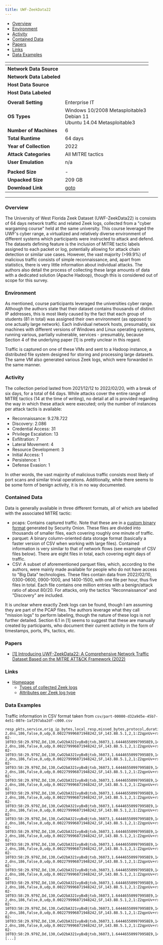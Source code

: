 ```yaml
---
title: UWF-ZeekData22
---
```


- [Overview](#overview)
- [Environment](#environment)
- [Activity](#activity)
- [Contained Data](#contained-data)
- [Papers](#papers)
- [Links](#links)
- [Data Examples](#data-examples)

| <!-- -->                 | <!-- -->                                                                       |
|--------------------------|--------------------------------------------------------------------------------|
| **Network Data Source**  |                                                                                |
| **Network Data Labeled** |                                                                                |
| **Host Data Source**     |                                                                                |
| **Host Data Labeled**    |                                                                                |
|                          |                                                                                |
| **Overall Setting**      | Enterprise IT                                                                  |
| **OS Types**             | Windows 10/2008 Metasploitable3<br/>Debian 11<br/>Ubuntu 14.04 Metasploitable3 |
| **Number of Machines**   | 6                                                                              |
| **Total Runtime**        | 64 days                                                                        |
| **Year of Collection**   | 2022                                                                           |
| **Attack Categories**    | All MITRE tactics                                                              |
| **User Emulation**       | n/a                                                                            |
|                          |                                                                                |
| **Packed Size**          | -                                                                              |
| **Unpacked Size**        | 209 GB                                                                         |
| **Download Link**        | [goto](https://datasets.uwf.edu/data/UWF-ZeekData22/)                          |

***

### Overview
The University of West Florida Zeek Dataset (UWF-ZeekData22) is consists of 64 days network traffic and related Zeek logs, collected from a "cyber wargaming course" held at the same university.
This course leveraged the UWF's cyber range, a virtualized and relatively diverse environment of different systems which participants were instructed to attack and defend.
The datasets defining feature is the inclusion of MITRE tactic labels assigned to each packet or log, potentially allowing for attack chain detection or similar use cases.
However, the vast majority (>99.9%) of malicious traffic consists of simple reconnaissance, and, apart from statistics, there is very little information about individual attacks.
The authors also detail the process of collecting these large amounts of data with a dedicated solution (Apache Hadoop), though this is considered out of scope for this survey.

### Environment
As mentioned, course participants leveraged the universities cyber range.
Although the authors state that their dataset contains thousands of distinct IP addresses, this is most likely caused by the fact that each group of students (81 in total) was assigned their own environment (as opposed to one actually large network).
Each individual network hosts, presumably, six machines with different versions of Windows and Linux operating systems, running various, partially vulnerable, services - presumably, because Section 4 of the underlying paper [1] is pretty unclear in this regard.

Traffic is captured on one of these VMs and sent to a Hadoop instance, a distributed file system designed for storing and processing large datasets.
The same VM also generated various Zeek logs, which were forwarded in the same manner.

### Activity
The collection period lasted from 2021/12/12 to 2022/02/20, with a break of six days, for a total of 64 days.
While attacks cover the entire range of MITRE tactics (14 at the time of writing), no detail at all is provided regarding the way in which these attack were executed;
only the number of instances per attack tactis is available:
- Reconnaissance: 9.278.722
- Discovery: 2.086
- Credential Access: 31
- Privilege Escalation: 13
- Exfiltration: 7
- Lateral Movement: 4
- Resource Development: 3
- Initial Access: 1
- Persistence: 1
- Defense Evasion: 1

In other words, the vast majority of malicious traffic consists most likely of port scans and similar trivial operations.
Additionally, while there seems to be some form of benign activity, it is in no way documented.

### Contained Data
Data is generally available in three different formats, all of which are labelled with the associated MITRE tactic:
- pcaps: Contains captured traffic.
Note that these are in a [custom binary format](https://docs.securityonion.net/en/latest/stenographer.html) generated by Security Onion.
These files are divided into thousands of smaller files, each covering roughly one minute of traffic.
- parquet: A binary column-oriented data storage format (basically a faster version of CSV when working with large files).
Contained information is very similar to that of network flows (see example of CSV files below).
There are eight files in total, each covering eight days of traffic.
- CSV: A subset of aforementioned parquet files, which, according to the authors, were mainly made available for people who do not have access to "Big Data" technologies.
These files contain data from 2022/02/10, 0300-0600, 0900-1000, and 1400-1500, with one file per hour, thus five files in total.
Each file contains one million entries with a benign/attack ratio of about 80/20.
For attacks, only the tactics "Reconnaissance" and "Discovery" are included.

It is unclear where exactly Zeek logs can be found, though I am assuming they are part of the PCAP files.
The authors leverage what they call "mission logs" to perform labeling, though the nature of these logs is not further detailed.
Section 6.1 in [1] seems to suggest that these are manually created by participants, who document their current activity in the form of timestamps, ports, IPs, tactics, etc.

### Papers
- [[1] Introducing UWF-ZeekData22: A Comprehensive Network Traffic Dataset Based on the MITRE ATT&CK Framework (2022)](https://doi.org/10.3390/data8010018)

### Links
- [Homepage](https://datasets.uwf.edu/)
  - [Types of collected Zeek logs](https://datasets.uwf.edu/tables/table1.html)
  - [Attributes per Zeek log type](https://datasets.uwf.edu/tables/table2.html)

### Data Examples
Traffic information in CSV format taken from `csv/part-00000-d32a9d5e-45b7-4e51-807e-1af297aba2df-c000.csv`

<!--  {% raw %} -->
```
resp_pkts,service,orig_ip_bytes,local_resp,missed_bytes,protocol,duration,conn_state,dest_ip,orig_pkts,community_id,resp_ip_bytes,dest_port,orig_bytes,local_orig,datetime,history,resp_bytes,uid,src_port,ts,src_ip,mitre_attack_tactics
2,dns,186,false,0,udp,0.002279996871948242,SF,143.88.5.1,2,1:Z2qpnUv+rxq4N1rn7Go962U/gi8=,186,53,130,false,2022-02-10T03:58:29.979Z,Dd,130,CwO2bA321vyBxBjtxb,36073,1.644465509979958E9,143.88.5.12,Reconnaissance
2,dns,186,false,0,udp,0.002279996871948242,SF,143.88.5.1,2,1:Z2qpnUv+rxq4N1rn7Go962U/gi8=,186,53,130,false,2022-02-10T03:58:29.979Z,Dd,130,CwO2bA321vyBxBjtxb,36073,1.644465509979958E9,143.88.5.12,Reconnaissance
2,dns,186,false,0,udp,0.002279996871948242,SF,143.88.5.1,2,1:Z2qpnUv+rxq4N1rn7Go962U/gi8=,186,53,130,false,2022-02-10T03:58:29.979Z,Dd,130,CwO2bA321vyBxBjtxb,36073,1.644465509979958E9,143.88.5.12,Reconnaissance
2,dns,186,false,0,udp,0.002279996871948242,SF,143.88.5.1,2,1:Z2qpnUv+rxq4N1rn7Go962U/gi8=,186,53,130,false,2022-02-10T03:58:29.979Z,Dd,130,CwO2bA321vyBxBjtxb,36073,1.644465509979958E9,143.88.5.12,Reconnaissance
2,dns,186,false,0,udp,0.002279996871948242,SF,143.88.5.1,2,1:Z2qpnUv+rxq4N1rn7Go962U/gi8=,186,53,130,false,2022-02-10T03:58:29.979Z,Dd,130,CwO2bA321vyBxBjtxb,36073,1.644465509979958E9,143.88.5.12,Reconnaissance
2,dns,186,false,0,udp,0.002279996871948242,SF,143.88.5.1,2,1:Z2qpnUv+rxq4N1rn7Go962U/gi8=,186,53,130,false,2022-02-10T03:58:29.979Z,Dd,130,CwO2bA321vyBxBjtxb,36073,1.644465509979958E9,143.88.5.12,Reconnaissance
2,dns,186,false,0,udp,0.002279996871948242,SF,143.88.5.1,2,1:Z2qpnUv+rxq4N1rn7Go962U/gi8=,186,53,130,false,2022-02-10T03:58:29.979Z,Dd,130,CwO2bA321vyBxBjtxb,36073,1.644465509979958E9,143.88.5.12,Reconnaissance
2,dns,186,false,0,udp,0.002279996871948242,SF,143.88.5.1,2,1:Z2qpnUv+rxq4N1rn7Go962U/gi8=,186,53,130,false,2022-02-10T03:58:29.979Z,Dd,130,CwO2bA321vyBxBjtxb,36073,1.644465509979958E9,143.88.5.12,Reconnaissance
2,dns,186,false,0,udp,0.002279996871948242,SF,143.88.5.1,2,1:Z2qpnUv+rxq4N1rn7Go962U/gi8=,186,53,130,false,2022-02-10T03:58:29.979Z,Dd,130,CwO2bA321vyBxBjtxb,36073,1.644465509979958E9,143.88.5.12,Reconnaissance
2,dns,186,false,0,udp,0.002279996871948242,SF,143.88.5.1,2,1:Z2qpnUv+rxq4N1rn7Go962U/gi8=,186,53,130,false,2022-02-10T03:58:29.979Z,Dd,130,CwO2bA321vyBxBjtxb,36073,1.644465509979958E9,143.88.5.12,Reconnaissance
2,dns,186,false,0,udp,0.002279996871948242,SF,143.88.5.1,2,1:Z2qpnUv+rxq4N1rn7Go962U/gi8=,186,53,130,false,2022-02-10T03:58:29.979Z,Dd,130,CwO2bA321vyBxBjtxb,36073,1.644465509979958E9,143.88.5.12,Reconnaissance
2,dns,186,false,0,udp,0.002279996871948242,SF,143.88.5.1,2,1:Z2qpnUv+rxq4N1rn7Go962U/gi8=,186,53,130,false,2022-02-10T03:58:29.979Z,Dd,130,CwO2bA321vyBxBjtxb,36073,1.644465509979958E9,143.88.5.12,Reconnaissance
2,dns,186,false,0,udp,0.002279996871948242,SF,143.88.5.1,2,1:Z2qpnUv+rxq4N1rn7Go962U/gi8=,186,53,130,false,2022-02-10T03:58:29.979Z,Dd,130,CwO2bA321vyBxBjtxb,36073,1.644465509979958E9,143.88.5.12,Reconnaissance
2,dns,186,false,0,udp,0.002279996871948242,SF,143.88.5.1,2,1:Z2qpnUv+rxq4N1rn7Go962U/gi8=,186,53,130,false,2022-02-10T03:58:29.979Z,Dd,130,CwO2bA321vyBxBjtxb,36073,1.644465509979958E9,143.88.5.12,Reconnaissance
2,dns,186,false,0,udp,0.002279996871948242,SF,143.88.5.1,2,1:Z2qpnUv+rxq4N1rn7Go962U/gi8=,186,53,130,false,2022-02-10T03:58:29.979Z,Dd,130,CwO2bA321vyBxBjtxb,36073,1.644465509979958E9,143.88.5.12,Reconnaissance
2,dns,186,false,0,udp,0.002279996871948242,SF,143.88.5.1,2,1:Z2qpnUv+rxq4N1rn7Go962U/gi8=,186,53,130,false,2022-02-10T03:58:29.979Z,Dd,130,CwO2bA321vyBxBjtxb,36073,1.644465509979958E9,143.88.5.12,Reconnaissance
[...]
```
<!--  {% endraw %} -->